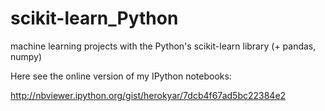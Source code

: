 # scikit-learn_Python
machine learning projects with the Python's scikit-learn library (+ pandas, numpy)

Here see the online version of my IPython notebooks:

http://nbviewer.ipython.org/gist/herokyar/7dcb4f67ad5bc22384e2

